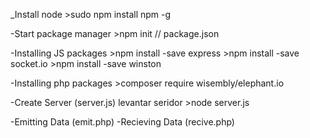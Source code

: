 _Install node
	>sudo npm install npm -g

-Start package manager
	>npm init      // package.json

-Installing JS packages
	>npm install -save express
	>npm install -save socket.io
	>npm install -save winston

-Installing php packages
	>composer require wisembly/elephant.io



-Create Server (server.js)
	levantar seridor
		>node server.js

-Emitting Data  (emit.php)
-Recieving Data (recive.php)